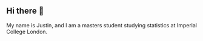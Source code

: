 ## Hi there 👋

My name is Justin, and I am a masters student studying statistics at Imperial College London. 


